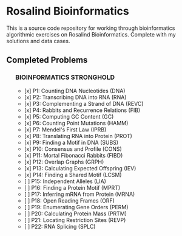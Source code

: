 # Rosalind Bioinformatics

<p>This is a source code repository for working through bioinformatics algorithmic exercises on <a src="http://rosalind.info/">Rosalind Bioinformatics</a>. Complete with my solutions and data cases.</p>

## Completed Problems
<ul>
<strong><h3>BIOINFORMATICS STRONGHOLD</h3></strong>
    <ul>
        <li>[x] P1: Counting DNA Nucleotides (DNA)
        <li>[x] P2: Transcribing DNA into RNA (RNA)
        <li>[x] P3: Complementing a Strand of DNA (REVC)
        <li>[x] P4: Rabbits and Recurrence Relations (FIB)
        <li>[x] P5: Computing GC Content (GC)
        <li>[x] P6: Counting Point Mutations (HAMM)
        <li>[x] P7: Mendel's First Law (IPRB)
        <li>[x] P8: Translating RNA into Protein (PROT)
        <li>[x] P9: Finding a Motif in DNA (SUBS)
        <li>[x] P10: Consensus and Profile (CONS)
        <li>[x] P11: Mortal Fibonacci Rabbits (FIBD)
        <li>[x] P12: Overlap Graphs (GRPH)
        <li>[x] P13: Calculating Expected Offspring (IEV)
        <li>[x] P14: Finding a Shared Motif (LCSM)
        <li>[ ] P15: Independent Alleles (LIA)
        <li>[ ] P16: Finding a Protein Motif (MPRT)
        <li>[ ] P17: Inferring mRNA from Protein (MRNA)
        <li>[ ] P18: Open Reading Frames (ORF)
        <li>[ ] P19: Enumerating Gene Orders (PERM)
        <li>[ ] P20: Calculating Protein Mass (PRTM)
        <li>[ ] P21: Locating Restriction Sites (REVP)
        <li>[ ] P22: RNA Splicing (SPLC)
    </ul>
</ul>